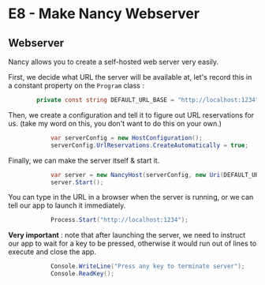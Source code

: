 
# E8 - Make Nancy Webserver

## Webserver

Nancy allows you to create a self-hosted web server very easily.

First, we decide what URL the server will be available at, let's record this in a constant property on the `Program` class :

```cs
        private const string DEFAULT_URL_BASE = "http://localhost:1234";
```

Then, we create a configuration and tell it to figure out URL reservations for us. (take my word on this, you don't want to do this on your own.)

```cs
            var serverConfig = new HostConfiguration();
            serverConfig.UrlReservations.CreateAutomatically = true;
```

Finally, we can make the server itself & start it.
```cs
            var server = new NancyHost(serverConfig, new Uri(DEFAULT_URL_BASE));
            server.Start();
```
You can type in the URL in a browser when the server is running, or we can tell our app to launch it immediately.

```cs
            Process.Start("http://localhost:1234");
```

**Very important** : note that after launching the server, we need to instruct our app to wait for a key to be pressed, otherwise it would run out of lines to execute and close the app.

```cs
            Console.WriteLine("Press any key to terminate server");
            Console.ReadKey();
```
